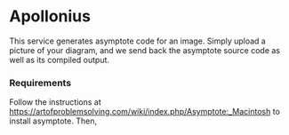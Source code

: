# Apollonius
This service generates asymptote code for an image. Simply upload a picture of your diagram, and we send back the asymptote source code as well as its compiled output.

### Requirements
Follow the instructions at https://artofproblemsolving.com/wiki/index.php/Asymptote:_Macintosh to install asymptote. Then, 
